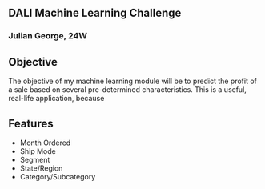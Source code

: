 ## DALI Machine Learning Challenge

### Julian George, 24W

## Objective

The objective of my machine learning module will be to predict the profit of a sale based on several pre-determined characteristics. This is a useful, real-life application, because

## Features

- Month Ordered
- Ship Mode
- Segment
- State/Region
- Category/Subcategory
